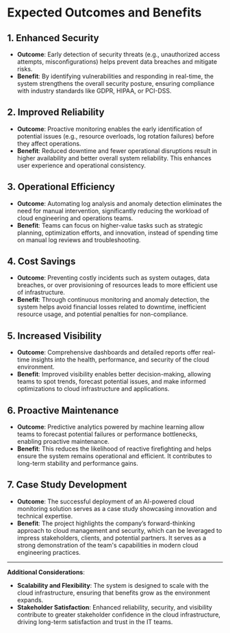 # Expected Outcomes and Benefits

## 1. Enhanced Security
- **Outcome**: Early detection of security threats (e.g., unauthorized access attempts, misconfigurations) helps prevent data breaches and mitigate risks.
- **Benefit**: By identifying vulnerabilities and responding in real-time, the system strengthens the overall security posture, ensuring compliance with industry standards like GDPR, HIPAA, or PCI-DSS.

## 2. Improved Reliability
- **Outcome**: Proactive monitoring enables the early identification of potential issues (e.g., resource overloads, log rotation failures) before they affect operations.
- **Benefit**: Reduced downtime and fewer operational disruptions result in higher availability and better overall system reliability. This enhances user experience and operational consistency.

## 3. Operational Efficiency
- **Outcome**: Automating log analysis and anomaly detection eliminates the need for manual intervention, significantly reducing the workload of cloud engineering and operations teams.
- **Benefit**: Teams can focus on higher-value tasks such as strategic planning, optimization efforts, and innovation, instead of spending time on manual log reviews and troubleshooting.

## 4. Cost Savings
- **Outcome**: Preventing costly incidents such as system outages, data breaches, or over provisioning of resources leads to more efficient use of infrastructure.
- **Benefit**: Through continuous monitoring and anomaly detection, the system helps avoid financial losses related to downtime, inefficient resource usage, and potential penalties for non-compliance.

## 5. Increased Visibility
- **Outcome**: Comprehensive dashboards and detailed reports offer real-time insights into the health, performance, and security of the cloud environment.
- **Benefit**: Improved visibility enables better decision-making, allowing teams to spot trends, forecast potential issues, and make informed optimizations to cloud infrastructure and applications.

## 6. Proactive Maintenance
- **Outcome**: Predictive analytics powered by machine learning allow teams to forecast potential failures or performance bottlenecks, enabling proactive maintenance.
- **Benefit**: This reduces the likelihood of reactive firefighting and helps ensure the system remains operational and efficient. It contributes to long-term stability and performance gains.

## 7. Case Study Development
- **Outcome**: The successful deployment of an AI-powered cloud monitoring solution serves as a case study showcasing innovation and technical expertise.
- **Benefit**: The project highlights the company’s forward-thinking approach to cloud management and security, which can be leveraged to impress stakeholders, clients, and potential partners. It serves as a strong demonstration of the team's capabilities in modern cloud engineering practices.

---

**Additional Considerations**:
- **Scalability and Flexibility**: The system is designed to scale with the cloud infrastructure, ensuring that benefits grow as the environment expands.
- **Stakeholder Satisfaction**: Enhanced reliability, security, and visibility contribute to greater stakeholder confidence in the cloud infrastructure, driving long-term satisfaction and trust in the IT teams.
